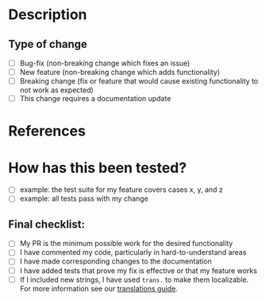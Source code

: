 # Description
<!-- What does this pull request (PR) do? Why is it necessary? -->
<!-- Tell us about your new feature, improvement, or fix! -->
<!-- If your change includes user interface changes, please add an image, or an animation "An image is worth a thousando words!" -->
<!-- You can use https://www.cockos.com/licecap/ or similar to create animations -->

## Type of change
<!-- Please delete options that are not relevant. -->
- [ ] Bug-fix (non-breaking change which fixes an issue)
- [ ] New feature (non-breaking change which adds functionality)
- [ ] Breaking change (fix or feature that would cause existing functionality to not work as expected)
- [ ] This change requires a documentation update

# References
<!-- What resources, documentation, and guides were used in the creation of this PR? -->
<!-- If this is a bug-fix or otherwise resolves an issue, reference it here with "closes #(issue)" -->

# How has this been tested?
<!-- Please describe the tests that you ran to verify your changes. -->
- [ ] example: the test suite for my feature covers cases x, y, and z
- [ ] example: all tests pass with my change

## Final checklist:
- [ ] My PR is the minimum possible work for the desired functionality
- [ ] I have commented my code, particularly in hard-to-understand areas
- [ ] I have made corresponding changes to the documentation
- [ ] I have added tests that prove my fix is effective or that my feature works
- [ ] If I included new strings, I have used `trans.` to make them localizable.
      For more information see our [translations guide](https://napari.org/docs/dev/guides/translations.html).
